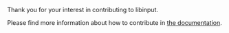 Thank you for your interest in contributing to libinput.

Please find more information about how to contribute in
[the documentation](https://wayland.freedesktop.org/libinput/doc/latest/contributing.html).
